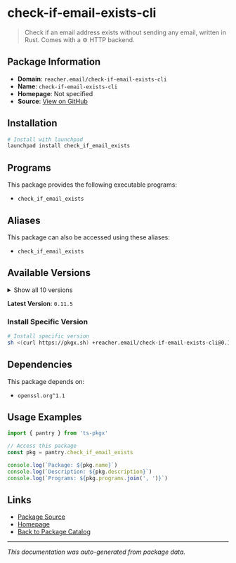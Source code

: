 # check-if-email-exists-cli

> Check if an email address exists without sending any email, written in Rust. Comes with a ⚙️ HTTP backend.

## Package Information

- **Domain**: `reacher.email/check-if-email-exists-cli`
- **Name**: `check-if-email-exists-cli`
- **Homepage**: Not specified
- **Source**: [View on GitHub](https://github.com/pkgxdev/pantry/tree/main/projects/reacher.email/check-if-email-exists-cli/package.yml)

## Installation

```bash
# Install with launchpad
launchpad install check_if_email_exists
```

## Programs

This package provides the following executable programs:

- `check_if_email_exists`

## Aliases

This package can also be accessed using these aliases:

- `check_if_email_exists`

## Available Versions

<details>
<summary>Show all 10 versions</summary>

- `0.11.5`, `0.11.4`, `0.11.3`, `0.11.2`, `0.11.1`
- `0.11.0`, `0.10.1`, `0.10.0`, `0.9.1`, `0.9.0`

</details>

**Latest Version**: `0.11.5`

### Install Specific Version

```bash
# Install specific version
sh <(curl https://pkgx.sh) +reacher.email/check-if-email-exists-cli@0.11.5 -- $SHELL -i
```

## Dependencies

This package depends on:

- `openssl.org^1.1`

## Usage Examples

```typescript
import { pantry } from 'ts-pkgx'

// Access this package
const pkg = pantry.check_if_email_exists

console.log(`Package: ${pkg.name}`)
console.log(`Description: ${pkg.description}`)
console.log(`Programs: ${pkg.programs.join(', ')}`)
```

## Links

- [Package Source](https://github.com/pkgxdev/pantry/tree/main/projects/reacher.email/check-if-email-exists-cli/package.yml)
- [Homepage](#)
- [Back to Package Catalog](../package-catalog.md)

---

*This documentation was auto-generated from package data.*
